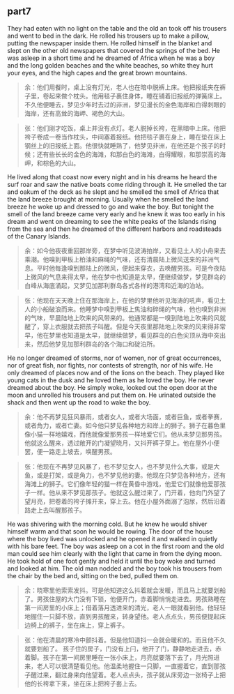 ## part7

They had eaten with no light on the table and the old an took off his trousers and went to bed in the dark. He rolled his trousers up to make a pillow, putting the newspaper inside them. He rolled himself in the blanket and slept on the other old newspapers that covered the springs of the bed. He was asleep in a short time and he dreamed of Africa when he was a boy and the long golden beaches and the white beaches, so white they hurt your eyes, and the high capes and the great brown mountains.
> 余：他们用餐时，桌上没有灯光，老人也在暗中脱裤上床。他把报纸夹在裤子里，卷起来做个枕头。他用毯子裹住身体，睡在铺着旧报纸的弹簧床上。不久他便睡去，梦见少年时去过的非洲，梦见漫长的金色海岸和白得刺眼的海岸，还有高耸的海岬、褐色的大山。

> 张：他们刚才吃饭，桌上并没有点灯。老人脱掉长袴，在黑暗中上床。他把袴子卷成一卷当作枕头，中间塞着报纸。他把毯子裹在身上，睡在垫在床上钢丝上的旧报纸上面。他很快就睡熟了，他梦见非洲，在他还是个孩子的时候；还有些长长的金色的海滩，和那白色的海滩，白得耀眼，和那崇高的海岬，和棕色的大山。

He lived along that coast now every night and in his dreams he heard the surf roar and saw the native boats come riding through it. He smelled the tar and oakum of the deck as he slept and he smelled the smell of Africa that the land breeze brought at morning. Usually when he smelled the land breeze he woke up and dressed to go and wake the boy. But tonight the smell of the land breeze came very early and he knew it was too early in his dream and went on dreaming to see the white peaks of the Islands rising from the sea and then he dreamed of the different harbors and roadsteads of the Canary Islands.
> 余：如今他夜夜重回那岸旁，在梦中听见波涛拍岸，又看见土人的小舟来去乘潮。他嗅到甲板上柏油和麻绳的气味，还有清晨陆上微风送来的非洲气息。平时他每逢嗅到那陆上的微风，便起来穿衣，去唤醒男孩。可是今夜陆上微风的气息来得太早，他在梦中也知道是太早，便继续做梦，梦见群岛的白峰从海底涌起，又梦见加那利群岛各式各样的港湾和近海的泊站。

> 张：他现在天天晚上住在那海岸上，在他的梦里他听见海涛的吼声，看见土人的小船破浪而来。他睡梦中嗅到甲板上焦油和碎绳的气味，他也嗅到非洲的气味，早晨陆地上吹来的风带来的。他通常都是一嗅到陆地上吹来的风就醒了，穿上衣服就去把孩子叫醒。但是今天夜里那陆地上吹来的风来得非常早，他在梦里也知道是太早，就继续做梦，看见群岛的白色尖顶从海中突出来，然后他梦见加那利群岛的各个海口和碇泊所。

He no longer dreamed of storms, nor of women, nor of great occurrences, nor of great fish, nor fights, nor contests of strength, nor of his wife. He only dreamed of places now and of the lions on the beach. They played like young cats in the dusk and he loved them as he loved the boy. He never dreamed about the boy. He simply woke, looked out the open door at the moon and unrolled his trousers and put them on. He urinated outside the shack and then went up the road to wake the boy.
> 余：他不再梦见狂风暴雨，或者女人，或者大场面，或者巨鱼，或者拳赛，或者角力，或者亡妻。如今他只梦见各种地方和岸上的狮子。狮子在暮色里像小猫一样地嬉戏，而他就像爱那男孩一样地爱它们。他从未梦见那男孩。他就这么醒来，透过敞开的门凝望晓月，又抖开裤子穿上。他在屋外小便罢，便一路走上坡去，唤醒男孩。

> 张：他现在不再梦见风暴了，也不梦见女人，也不梦见什么大事，或是大鱼，或是打架，或是角力，也不梦见他的妻。他现在只梦见各种地方，还有海滩上的狮子。它们像年轻的猫一样在黄昏中游戏，他爱它们就像他爱那孩子一样。他从来不梦见那孩子。他就这么醒过来了，门开着，他向门外望了望月亮，把卷着的袴子摊开来，穿上去。他在小屋外面溺了泡尿，然后沿着路走上去叫醒那孩子。

He was shivering with the morning cold. But he knew he would shiver himself warm and that soon he would be rowing. The door of the house where the boy lived was unlocked and he opened it and walked in quietly with his bare feet. The boy was asleep on a cot in the first room and the old man could see him clearly with the light that came in from the dying moon. He took hold of one foot gently and held it until the boy woke and turned and looked at him. The old man nodded and the boy took his trousers from the chair by the bed and, sitting on the bed, pulled them on.
> 余：晓寒里他索索发抖。可是他知道这么抖着就会发暖，而且马上就要划船了。男孩住屋的大门没有下锁，他便开门，赤着脚悄悄走进去。男孩熟睡在第一间房里的小床上；借着落月透进来的清光，老人一眼就看到他。他轻轻地握住一只脚不放，直到男孩醒来，转身望他。老人点点头，男孩便提起床边椅上的裤子，坐在床上，穿上裤子。

> 张：他在清晨的寒冷中颤抖着。但是他知道抖一会就会暖和的。而且他不久就要划船了。
孩子住的房子，门没有上闩，他开了门，静静地走进去，赤着脚。孩子在第一间房里睡在一张小床上，月亮就要落下去了，月光照进来，老人可以很清楚看见他。他温柔地握住一只脚，一直握着它，直到那孩子醒过来，翻过身来向他望着。老人点点头，孩子就从床旁边一张椅子上把他的长袴拿下来，坐在床上把袴子套上去。
